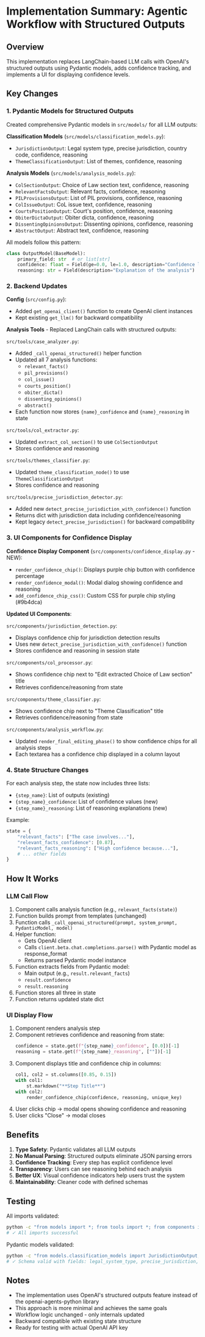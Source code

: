 # Implementation Summary: Agentic Workflow with Structured Outputs

## Overview
This implementation replaces LangChain-based LLM calls with OpenAI's structured outputs using Pydantic models, adds confidence tracking, and implements a UI for displaying confidence levels.

## Key Changes

### 1. Pydantic Models for Structured Outputs

Created comprehensive Pydantic models in `src/models/` for all LLM outputs:

**Classification Models** (`src/models/classification_models.py`):
- `JurisdictionOutput`: Legal system type, precise jurisdiction, country code, confidence, reasoning
- `ThemeClassificationOutput`: List of themes, confidence, reasoning

**Analysis Models** (`src/models/analysis_models.py`):
- `ColSectionOutput`: Choice of Law section text, confidence, reasoning
- `RelevantFactsOutput`: Relevant facts, confidence, reasoning
- `PILProvisionsOutput`: List of PIL provisions, confidence, reasoning
- `ColIssueOutput`: CoL issue text, confidence, reasoning
- `CourtsPositionOutput`: Court's position, confidence, reasoning
- `ObiterDictaOutput`: Obiter dicta, confidence, reasoning
- `DissentingOpinionsOutput`: Dissenting opinions, confidence, reasoning
- `AbstractOutput`: Abstract text, confidence, reasoning

All models follow this pattern:
```python
class OutputModel(BaseModel):
    primary_field: str  # or list[str]
    confidence: float = Field(ge=0.0, le=1.0, description="Confidence level")
    reasoning: str = Field(description="Explanation of the analysis")
```

### 2. Backend Updates

**Config** (`src/config.py`):
- Added `get_openai_client()` function to create OpenAI client instances
- Kept existing `get_llm()` for backward compatibility

**Analysis Tools** - Replaced LangChain calls with structured outputs:

`src/tools/case_analyzer.py`:
- Added `_call_openai_structured()` helper function
- Updated all 7 analysis functions:
  - `relevant_facts()`
  - `pil_provisions()`
  - `col_issue()`
  - `courts_position()`
  - `obiter_dicta()`
  - `dissenting_opinions()`
  - `abstract()`
- Each function now stores `{name}_confidence` and `{name}_reasoning` in state

`src/tools/col_extractor.py`:
- Updated `extract_col_section()` to use `ColSectionOutput`
- Stores confidence and reasoning

`src/tools/themes_classifier.py`:
- Updated `theme_classification_node()` to use `ThemeClassificationOutput`
- Stores confidence and reasoning

`src/tools/precise_jurisdiction_detector.py`:
- Added new `detect_precise_jurisdiction_with_confidence()` function
- Returns dict with jurisdiction data including confidence/reasoning
- Kept legacy `detect_precise_jurisdiction()` for backward compatibility

### 3. UI Components for Confidence Display

**Confidence Display Component** (`src/components/confidence_display.py` - NEW):
- `render_confidence_chip()`: Displays purple chip button with confidence percentage
- `render_confidence_modal()`: Modal dialog showing confidence and reasoning
- `add_confidence_chip_css()`: Custom CSS for purple chip styling (#9b4dca)

**Updated UI Components**:

`src/components/jurisdiction_detection.py`:
- Displays confidence chip for jurisdiction detection results
- Uses new `detect_precise_jurisdiction_with_confidence()` function
- Stores confidence and reasoning in session state

`src/components/col_processor.py`:
- Shows confidence chip next to "Edit extracted Choice of Law section" title
- Retrieves confidence/reasoning from state

`src/components/theme_classifier.py`:
- Shows confidence chip next to "Theme Classification" title
- Retrieves confidence/reasoning from state

`src/components/analysis_workflow.py`:
- Updated `render_final_editing_phase()` to show confidence chips for all analysis steps
- Each textarea has a confidence chip displayed in a column layout

### 4. State Structure Changes

For each analysis step, the state now includes three lists:
- `{step_name}`: List of outputs (existing)
- `{step_name}_confidence`: List of confidence values (new)
- `{step_name}_reasoning`: List of reasoning explanations (new)

Example:
```python
state = {
    "relevant_facts": ["The case involves..."],
    "relevant_facts_confidence": [0.87],
    "relevant_facts_reasoning": ["High confidence because..."],
    # ... other fields
}
```

## How It Works

### LLM Call Flow

1. Component calls analysis function (e.g., `relevant_facts(state)`)
2. Function builds prompt from templates (unchanged)
3. Function calls `_call_openai_structured(prompt, system_prompt, PydanticModel, model)`
4. Helper function:
   - Gets OpenAI client
   - Calls `client.beta.chat.completions.parse()` with Pydantic model as response_format
   - Returns parsed Pydantic model instance
5. Function extracts fields from Pydantic model:
   - Main output (e.g., `result.relevant_facts`)
   - `result.confidence`
   - `result.reasoning`
6. Function stores all three in state
7. Function returns updated state dict

### UI Display Flow

1. Component renders analysis step
2. Component retrieves confidence and reasoning from state:
   ```python
   confidence = state.get(f"{step_name}_confidence", [0.0])[-1]
   reasoning = state.get(f"{step_name}_reasoning", [""])[-1]
   ```
3. Component displays title and confidence chip in columns:
   ```python
   col1, col2 = st.columns([0.85, 0.15])
   with col1:
       st.markdown("**Step Title**")
   with col2:
       render_confidence_chip(confidence, reasoning, unique_key)
   ```
4. User clicks chip → modal opens showing confidence and reasoning
5. User clicks "Close" → modal closes

## Benefits

1. **Type Safety**: Pydantic validates all LLM outputs
2. **No Manual Parsing**: Structured outputs eliminate JSON parsing errors
3. **Confidence Tracking**: Every step has explicit confidence level
4. **Transparency**: Users can see reasoning behind each analysis
5. **Better UX**: Visual confidence indicators help users trust the system
6. **Maintainability**: Cleaner code with defined schemas

## Testing

All imports validated:
```bash
python -c "from models import *; from tools import *; from components import *"
# ✓ All imports successful
```

Pydantic models validated:
```bash
python -c "from models.classification_models import JurisdictionOutput; print(JurisdictionOutput.model_json_schema())"
# ✓ Schema valid with fields: legal_system_type, precise_jurisdiction, jurisdiction_code, confidence, reasoning
```

## Notes

- The implementation uses OpenAI's structured outputs feature instead of the openai-agents-python library
- This approach is more minimal and achieves the same goals
- Workflow logic unchanged - only internals updated
- Backward compatible with existing state structure
- Ready for testing with actual OpenAI API key
